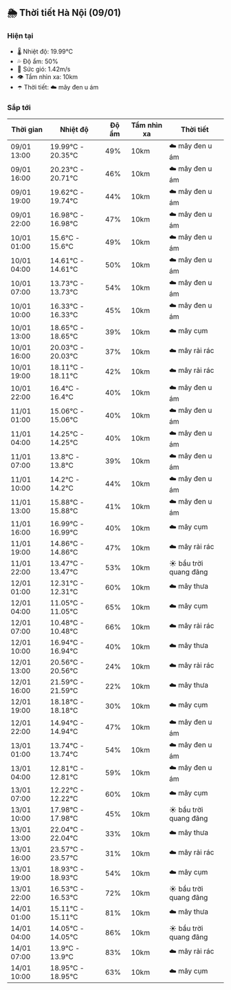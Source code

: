 ## 🌦️ Thời tiết Hà Nội (09/01)

### Hiện tại

- 🌡️ Nhiệt độ: 19.99℃
- 💦 Độ ẩm: 50%
- 💨 Sức gió: 1.42m/s
- 👁️ Tầm nhìn xa: 10km
- ☂️ Thời tiết: ☁️ mây đen u ám

### Sắp tới

| Thời gian | Nhiệt độ | Độ ẩm | Tầm nhìn xa | Thời tiết |
| --- | --- | --- | --- | --- |
| 09/01 13:00 | 19.99℃ - 20.35℃ | 49% | 10km | ☁️ mây đen u ám |
| 09/01 16:00 | 20.23℃ - 20.71℃ | 46% | 10km | ☁️ mây đen u ám |
| 09/01 19:00 | 19.62℃ - 19.74℃ | 44% | 10km | ☁️ mây đen u ám |
| 09/01 22:00 | 16.98℃ - 16.98℃ | 47% | 10km | ☁️ mây đen u ám |
| 10/01 01:00 | 15.6℃ - 15.6℃ | 49% | 10km | ☁️ mây đen u ám |
| 10/01 04:00 | 14.61℃ - 14.61℃ | 50% | 10km | ☁️ mây đen u ám |
| 10/01 07:00 | 13.73℃ - 13.73℃ | 54% | 10km | ☁️ mây đen u ám |
| 10/01 10:00 | 16.33℃ - 16.33℃ | 45% | 10km | ☁️ mây đen u ám |
| 10/01 13:00 | 18.65℃ - 18.65℃ | 39% | 10km | ☁️ mây cụm |
| 10/01 16:00 | 20.03℃ - 20.03℃ | 37% | 10km | ☁️ mây rải rác |
| 10/01 19:00 | 18.11℃ - 18.11℃ | 42% | 10km | ☁️ mây rải rác |
| 10/01 22:00 | 16.4℃ - 16.4℃ | 40% | 10km | ☁️ mây đen u ám |
| 11/01 01:00 | 15.06℃ - 15.06℃ | 40% | 10km | ☁️ mây đen u ám |
| 11/01 04:00 | 14.25℃ - 14.25℃ | 40% | 10km | ☁️ mây đen u ám |
| 11/01 07:00 | 13.8℃ - 13.8℃ | 39% | 10km | ☁️ mây đen u ám |
| 11/01 10:00 | 14.2℃ - 14.2℃ | 44% | 10km | ☁️ mây đen u ám |
| 11/01 13:00 | 15.88℃ - 15.88℃ | 41% | 10km | ☁️ mây đen u ám |
| 11/01 16:00 | 16.99℃ - 16.99℃ | 40% | 10km | ☁️ mây cụm |
| 11/01 19:00 | 14.86℃ - 14.86℃ | 47% | 10km | ☁️ mây rải rác |
| 11/01 22:00 | 13.47℃ - 13.47℃ | 53% | 10km | ☀️ bầu trời quang đãng |
| 12/01 01:00 | 12.31℃ - 12.31℃ | 60% | 10km | ☁️ mây thưa |
| 12/01 04:00 | 11.05℃ - 11.05℃ | 65% | 10km | ☁️ mây cụm |
| 12/01 07:00 | 10.48℃ - 10.48℃ | 66% | 10km | ☁️ mây rải rác |
| 12/01 10:00 | 16.94℃ - 16.94℃ | 40% | 10km | ☁️ mây thưa |
| 12/01 13:00 | 20.56℃ - 20.56℃ | 24% | 10km | ☁️ mây rải rác |
| 12/01 16:00 | 21.59℃ - 21.59℃ | 22% | 10km | ☁️ mây thưa |
| 12/01 19:00 | 18.18℃ - 18.18℃ | 30% | 10km | ☁️ mây cụm |
| 12/01 22:00 | 14.94℃ - 14.94℃ | 47% | 10km | ☁️ mây đen u ám |
| 13/01 01:00 | 13.74℃ - 13.74℃ | 54% | 10km | ☁️ mây đen u ám |
| 13/01 04:00 | 12.81℃ - 12.81℃ | 59% | 10km | ☁️ mây đen u ám |
| 13/01 07:00 | 12.22℃ - 12.22℃ | 60% | 10km | ☁️ mây cụm |
| 13/01 10:00 | 17.98℃ - 17.98℃ | 45% | 10km | ☀️ bầu trời quang đãng |
| 13/01 13:00 | 22.04℃ - 22.04℃ | 33% | 10km | ☁️ mây thưa |
| 13/01 16:00 | 23.57℃ - 23.57℃ | 31% | 10km | ☁️ mây rải rác |
| 13/01 19:00 | 18.93℃ - 18.93℃ | 54% | 10km | ☁️ mây cụm |
| 13/01 22:00 | 16.53℃ - 16.53℃ | 72% | 10km | ☀️ bầu trời quang đãng |
| 14/01 01:00 | 15.11℃ - 15.11℃ | 81% | 10km | ☁️ mây thưa |
| 14/01 04:00 | 14.05℃ - 14.05℃ | 86% | 10km | ☀️ bầu trời quang đãng |
| 14/01 07:00 | 13.9℃ - 13.9℃ | 83% | 10km | ☁️ mây rải rác |
| 14/01 10:00 | 18.95℃ - 18.95℃ | 63% | 10km | ☁️ mây cụm |
